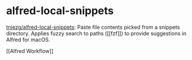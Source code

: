 # alfred-local-snippets

[tniezg/alfred-local-snippets](https://github.com/tniezg/alfred-local-snippets): Paste file contents picked from a snippets directory. Applies fuzzy search to paths ([[fzf]]) to provide suggestions in Alfred for macOS.

[[Alfred Workflow]]




